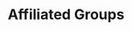 ---
title: Affiliated Groups
en:
  sections:
    - type: page_title
      title: Affiliated Groups
    - type: content_section
      content: Want to get involved with other clubs? Want to join a team? You've come to the right place to learn more about other clubs and teams affiliated with the ESS!
    - type: flat_cards_section
      title: Sub Associations
      cards:
        - title: Canadian Society for Civil Engineers (CSCE)
          link: https://csce-uottawa.pages.dev/
          image: images/clubs-and-teams/csce-uo.png
          description: >-
            CSCE uOttawa Student Chapter provides Civil Engineering Students with a link to the main chapter. For more information visit https://csce-uottawa.pages.dev/
  
        - title: Chemical Engineering Students’ Society (ChESS)
          link: https://www.chessuo.com/
          image: images/clubs-and-teams/ChESS-uo.jpeg
          description: >-
            uOttawa ChESS ensures that Chemical Engineering and Biotechnology Students are represented within the ESS and the Faculty. For more information visit https://www.chessuo.com/
  
        - title: Mechanical Engineering Students’ Society (MESS)
          link: https://www.mess-segm.ca/home
          image: images/clubs-and-teams/mess-uo.png
          description: >-
            MESS organizes many events throughout the year geared towards Mechanical Engineering Students. For more information visit https://www.mess-segm.ca/home
  
        - title: Institute of Electrical and Electronics Engineers (IEEE)
          link: https://ieeeuottawa.ca/
          image: images/clubs-and-teams/ieeeuottawa.png
          description: >-
            uOttawa IEEE provides services primarily geared towards electrical, software, and computer engineering students to improve student experience. For more information visit https://ieeeuottawa.ca
  
        - title: Women in Science and Engineering (WISE)
          link: https://uottawawise.wordpress.com 
          image: images/clubs-and-teams/wise-uo.png
          description: >-
            uOttawa WISE organizes events and provides services geared towards women enrolled in science and engineering programs. For more information visit https://uottawawise.wordpress.com
            
    - type: flat_cards_section
      title: Clubs and Teams
      cards:
        - title: SAE Aerospace
          link: https://www.instagram.com/aerouottawa_/
          image: images/clubs-and-teams/aero-uottawa.jpeg
          description: >-
            The SAE Aerospace team works to build a 10-ft RC aircraft with the goal of developing a fundamental understanding of flight. For more information click here https://www.instagram.com/aerouottawa_/
  
        - title: Great Northern Concrete Toboggan Race (GNCTR)
          link: https://www.instagram.com/uottawagnctr/
          image: images/clubs-and-teams/gnctr.jpeg
          description: >-
            GNCTR is the largest and oldest engineering competition in Canada. The goal is to build and race a toboggan with a running surface made entirely of concrete. For more information click here https://www.instagram.com/uottawagnctr/
  
        - title: uO Rocketry
          link: https://uorocketry.ca
          image: images/clubs-and-teams/uorocketry.png
          description: >-
            Design, build and launch an experimental sounding rocket to 10,000 ft! Experiment with rocket engines, parachute concepts, avionic systems, ignition mechanisms, control schemas for both engine thrust throttling and air-braking. For more information click here https://uorocketry.ca
            
        - title: Baja SAE
          link: https://bajauottawa.com
          image: images/clubs-and-teams/baja-sae.jpeg
          description: >-
            Design and build a vehicle that is able to manoeuvre through any terrain in a fast, controlled and reliable manner. For more information click here https://bajauottawa.com
  
        - title: Engineers Without Borders (EWB)
          link: https://www.instagram.com/uottawaewb/
          image: images/clubs-and-teams/ewb-uottawa.png
          description: >-
            Engineers Without Borders (EWB) Canada works to support developing communities around the world. For more information click here https://www.instagram.com/uottawaewb/
  
        - title: The Canadian National Concrete Canoe Competition (CNCCC)
          link: https://www.instagram.com/uottawa_concrete_canoe
          image: images/clubs-and-teams/canoe-team.png
          description: >-
            The Canadian National Concrete Canoe Competition (CNCCC) is a 25-year-old civil engineering competition that challenges universities across the nation in an endeavour to build the best canoe out of concrete. For more information click here https://www.instagram.com/uottawa_concrete_canoe

        - title: Kelpie Robotics (MATE ROV)
          link: https://kelpierobotics.com/
          image: images/clubs-and-teams/kelpie.png
          description: >-
            Design and develop an underwater remotely operated vehicle (ROV) to complete tasks involving object manipulation, autonomous movement, and image recognition. For more information click here https://kelpierobotics.com/

        - title: Formula SAE
          link: https://www.formulauottawa.ca/
          image: images/clubs-and-teams/formula.png
          description: >-
            Design, develop and construct a single-seat race car for the non-professional weekend autocross racer. Formula SAE strives to achieve the best overall design, construction, performance and cost. For more information click here https://www.formulauottawa.ca/

        - title: Supermileage
          link: https://www.facebook.com/uosupermileage/
          image: images/clubs-and-teams/supermileage.png
          description: >-
            Develop and construct a single-person, fuel-efficient vehicle and compete in the urban concept category. For more information click here https://www.facebook.com/uosupermileage/

        - title: uORover
          link: https://uorover.org/
          image: images/clubs-and-teams/uorover.png
          description: >-
            Be a part of this new team as they design and build a Mars Rover prototype to compete at a NASA test facility. For more information click here https://uorover.org/

fr:
  sections:
    - type: page_title
      title: Groupes Affiliées
    - type: content_section
      content: Vous voulez vous impliquer dans d'autres clubs ? Vous voulez rejoindre une équipe ? Cliquez ici pour en savoir plus sur les autres clubs et équipes affiliés à l'AÉG !
    - type: flat_cards_section
      title: Sous-Associations
      cards:
        - title: Société canadienne des ingénieurs civils (SCGC)
          link: https://csce.essaeg.ca
          image: images/clubs-and-teams/csce-uo.png
          description: >-
            Le chapitre étudiant de la SCGC à Ottawa offre aux étudiants en génie civil un lien avec le chapitre principal. Pour plus d'information, visitez https://csce.essaeg.ca
  
        - title: Société des étudiants en génie chimique (ChESS)
          link: https://chessuo.weebly.com
          image: images/clubs-and-teams/ChESS-uo.jpeg
          description: >-
            Le chapitre ChESS de l'Université d'Ottawa veille à ce que les étudiants en génie chimique et en biotechnologie soient représentés au sein de l'ESS et de la Faculté. Pour plus d'information, visitez https://chessuo.weebly.com
  
        - title: Société des étudiants en génie mécanique (SÉGM)
          link: https://www.mess-segm.ca/home
          image: images/clubs-and-teams/mess-uo.png
          description: >-
            La SÉGM organise de nombreux événements tout au long de l'année à l'intention des étudiants en génie mécanique. Pour plus d'informations, visitez https://www.mess-segm.ca/home
  
        - title: Institut des ingénieurs électriciens et électroniques (IEEE)
          link: https://ieeeuottawa.ca/
          image: images/clubs-and-teams/ieeeuottawa.png
          description: >-
            L'IEEE de l'Université d'Ottawa offre des services principalement destinés aux étudiants en génie électrique, logiciel et informatique afin d'améliorer l'expérience des étudiants. Pour plus d'information, visitez https://ieeeuottawa.ca
  
        - title: Femmes en sciences et en génie (WISE)
          link: https://uottawawise.wordpress.com 
          image: images/clubs-and-teams/wise-uo.png
          description: >-
            Le programme WISE de l'Université d'Ottawa organise des événements et fournit des services destinés aux femmes inscrites à des programmes de sciences et de génie. Pour plus d'informations, visitez https://uottawawise.wordpress.com
            
    - type: flat_cards_section
      title: Clubs et Équipes
      cards:
        - title: SAE Aerospace
          link: https://www.instagram.com/aerouottawa_/
          image: images/clubs-and-teams/aero-uottawa.jpeg
          description: >-
            L'équipe SAE Aerospace travaille à la construction d'un avion RC de 10 pieds dans le but de développer une compréhension fondamentale du vol. Pour plus d'informations, cliquez ici https://www.instagram.com/aerouottawa_/
  
        - title: Grande course de toboggan en béton du Nord (GNCTR)
          link: https://www.instagram.com/uottawagnctr/
          image: images/clubs-and-teams/gnctr.jpeg
          description: >-
            La GNCTR est la plus grande et la plus ancienne compétition d'ingénierie au Canada. L'objectif est de construire et de faire courir un toboggan dont la surface de roulement est entièrement en béton. Pour plus d'informations, cliquez ici https://www.instagram.com/uottawagnctr/
  
        - title: uO Rocketry
          link: https://uorocketry.ca
          image: images/clubs-and-teams/uorocketry.png
          description: >-
            L'objectif de l'équipe de fuséologie de l'Université de l'Ontario est de concevoir une fusée-sonde expérimentale pouvant atteindre 30 000 pieds. Pour plus d'informations, cliquez ici https://uorocketry.ca
            
        - title: Baja SAE
          link: https://bajauottawa.com
          image: images/clubs-and-teams/baja-sae.jpeg
          description: >-
            L'équipe Baja SAE doit concevoir et construire un véhicule tout-terrain capable de fonctionner et de manœuvrer de manière efficace et fiable sur n'importe quel terrain. Pour plus d'informations, cliquez ici https://bajauottawa.com
  
        - title: Ingénieurs sans frontiers (ISF)
          link: https://www.instagram.com/uottawaewb/
          image: images/clubs-and-teams/ewb-uottawa.png
          description: >-
            Ingénieurs sans frontières (ISF) Canada travaille à soutenir les communautés en développement dans le monde entier. Pour plus d'informations, cliquez ici https://www.instagram.com/uottawaewb/
  
        - title: La compétition nationale canadienne de canoë en béton (CNCCB)
          link: https://www.instagram.com/uottawa_concrete_canoe
          image: images/clubs-and-teams/canoe-team.png
          description: >-
            La compétition nationale canadienne de canoë en béton (CNCCB) est une compétition de génie civil qui a lieu depuis 25 ans et qui met au défi les universités du pays dans le but de construire le meilleur canoë en béton. Pour plus d'informations, cliquez ici https://www.instagram.com/uottawa_concrete_canoe

        - title: Kelpie Robotics (MATE ROV)
          link: https://kelpierobotics.com/
          image: images/clubs-and-teams/kelpie.png
          description: >-
            Concevoir et développer un véhicule sous-marin télécommandé pour accomplir des tâches comme la manipulation d'objets, le mouvement autonome et la reconnaissance d'images. Pour plus d'informations, cliquez ici https://kelpierobotics.com/

        - title: Formula SAE
          link: https://www.formulauottawa.ca/
          image: images/clubs-and-teams/formula.png
          description: >-
            Concevoir, développer et construire une voiture de course monoplace pour le week-end non professionnel «autocross racer» avec le meilleur ensemble global de conception, de construction, de performance et de coût. Pour plus d'informations, cliquez ici https://www.formulauottawa.ca/

        - title: Supermileage
          link: https://www.facebook.com/uosupermileage/
          image: images/clubs-and-teams/supermileage.png
          description: >-
            Développer et construire une voiture monoplace économique en essence afin de faire compétition dans la catégorie urbaine. Pour plus d'informations, cliquez ici https://www.facebook.com/uosupermileage/

        - title: uORover
          link: https://uorover.org/
          image: images/clubs-and-teams/uorover.png
          description: >-
            Faites partie de cette nouvelle équipe qui vise à concevoir et construire un prototype d'un rover martien pour une compétition située à un site NASA. Pour plus d'informations, cliquez ici https://uorover.org/

template: advanced
---
